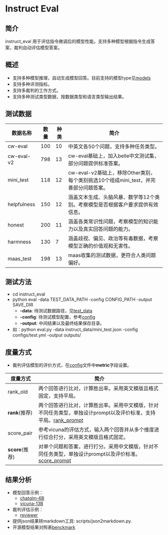# Instruct Eval

## 简介
instruct_eval 用于评估指令微调后的模型性能。支持多种模型根据指令生成答案，裁判自动评估模型答案。

## 概述

- 支持多种模型推理，自动生成模型回答。目前支持的模型type见[models](./instruct_models/__init__.py)
- 支持多种评测指标。
- 支持多裁判的工作方式。
- 支持多种测试类型数据，按数据类型和语言类型输出结果。

## 测试数据
| 数据名称 | 数量 | 种类 | 简介 |
|---|---|---|---|
| cw-eval | 100 | 10 | 中英文各50个问题，支持多种任务类型。|
| cw-eval-v2 | 798 | 13 | cw-eval基础上，加入belle中文测试集，部分问题提供标准答案。|
| mini_test | 118 | 12 | cw-eval-v2基础上，移除Other类别，每个类别挑选10个组成mini_test，并完善部分问题答案。|
| helpfulness | 150 | 12 | 涵盖文本生成、头脑风暴、数学等12个类别。考察模型是否根据客户要求提供有效信息。
| honest | 200 | 11 | 涵盖各类常识性问题，考察模型的知识能力以及真实回答问题的能力。
| harmness | 130 | 7 | 涵盖歧视、偏见、政治等有毒数据，考察模型正确的价值观和无害性。
| maas_test | 198 | 13 | maas收集的测试数据，更符合人类问题偏好。

## 测试方法
- cd instruct_eval
- python eval -data TEST_DATA_PATH -config CONFIG_PATH -output SAVE_DIR
  - **-data**: 待测试数据路径，见[test_data](./instruct_data)
  - **-config**: 待测试模型配置，参考[config](./configs/config.yml)
  - **-output**: 中间结果以及最终结果保存目录。
- 如：python eval.py -data instruct_data/mini_test.json -config configs/test.yml -output outputs/

## 度量方式
- 裁判评估模型的评价方式，在[config](./configs/config.yml)文件中**metric**字段设置。

|度量方式 | 简介 | 
|---|---|
|rank_old | 两个回答进行比对，计算胜出率。采用英文模版且格式固定，支持平局。|
|**rank**(推荐) | 两个回答进行比对，计算胜出率。采用中文模版，针对不同任务类型，单独设计prompt以及评价标准，支持平局。[rank_prompt](instruct_models/rank_prompt.json) | 
|score_pair | 参考vicuna的评估方式，输入两个回答并从多个维度进行综合打分，采用英文模版且格式固定。|
|**score**(推荐) | 对单个问题和答案，进行打分。采用中文模版，针对不同任务类型，单独设计prompt以及评价标准。[score_prompt](instruct_models/score_prompt.json) | 


## 结果分析
- 模型回答示例：
  - [chatglm-6B](./examples/player_chatglm.json)
  - [vicuna-13B](examples/player_vicuna.json)
- 裁判评估示例：
  - [reviewer](examples/reviewer1.mini.json)
- 提供json结果转markdown工具: scripts/json2markdown.py.
- 开源模型结果对照表[benckmark](./instruct_models/experiments_data.md)
